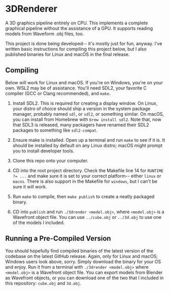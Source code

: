 # 3DRenderer

A 3D graphics pipeline entirely on CPU. This implements a complete graphical pipeline without the assistance of a GPU. It supports reading models from Waveform .obj files, too.

This project is done being developed-- it's mostly just for fun, anyway. I've written basic instructions for compiling this project below, but I also published binaries for Linux and macOS in the final release.

## Compiling

Below will work for Linux and macOS. If you're on Windows, you're on your own. WSL2 may be of assistance. You'll need SDL2, your favorite C compiler (GCC or Clang recommended), and `make`.

1. Install SDL2. This is required for creating a display window. On Linux, your distro of choice should ship a version in the system package manager, probably named `sdl`, or `sdl2`, or something similar. On macOS, you can install from Homebrew with `brew install sdl2`. Note that, now that SDL3 is released, many packagers have renamed their SDL2 packages to something like `sdl2-compat`.

2. Ensure make is installed. Open up a terminal and run `make` to see if it is. It should be installed by default on any Linux distro; macOS might prompt you to install developer tools.

3. Clone this repo onto your computer.

4. CD into the root project directory. Check the Makefile line 14 for `RUNTIME ?= ...` and make sure it is set to your correct platform-- either `linux` or `macos`. There is also support in the Makefile for `windows`, but I can't be sure it will work.

5. Run `make` to compile, then `make publish` to create a neatly packaged binary.

6. CD into `publish` and run `./3drender <model.obj>`, where `<model.obj>` is a Wavefront object file. You can use `../cube.obj` or `../3d.obj` to use one of the models I included.

## Running a Pre-Compiled Version

You should hopefully find compiled binaries of the latest version of the codebase on the latest GitHub release. Again, only for Linux and macOS; Windows users look above, sorry. Simply download the binary for your OS and enjoy. Run it from a terminal with `./3drender <model.obj>` where `<model.obj>` is a Wavefront object file. You can export models from Blender as Wavefront objects, or you can download one of the two that I included in this repository: `cube.obj` and `3d.obj`.
